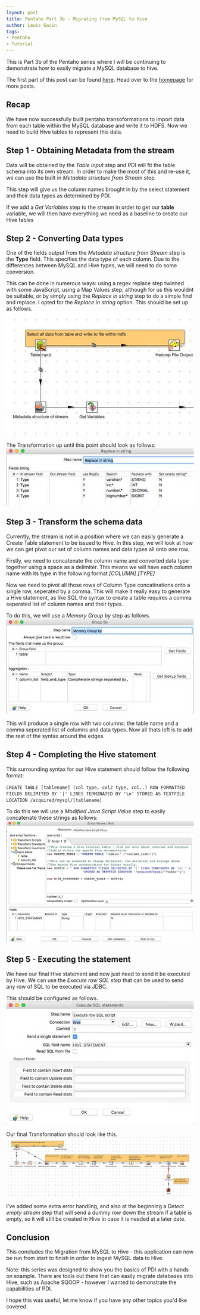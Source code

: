 ```yaml
---
layout: post
title: Pentaho Part 3b - Migrating from MySQL to Hive
author: Lewis Gavin
tags:
- Pentaho
- Tutorial
---
```


This is Part 3b of the Pentaho series where I will be continuing to demonstrate how to easily migrate a MySQL database to hive.

The first part of this post can be found [here](http://gavlaaaaaaaa.github.io/Pentaho-Migrate-Hive/). Head over to the [homepage](http://gavlaaaaaaaa.github.io/) for more posts.

## Recap
We have now successfully built pentaho transoformations to import data from each table within the MySQL database and write it to HDFS.
Now we need to build Hive tables to represent this data.

## Step 1 - Obtaining Metadata from the stream
Data will be obtained by the *Table Input* step and PDI will fit the table schema into its own stream. In order to make the most of this and re-use it, we can use the built in *Metadata structure from Stream* step.

This step will give us the column names brought in by the select statement and their data types as determined by PDI. 

If we add a *Get Variables* step to the stream in order to get our **table** variable, we will then have everything we need as a baseline to create our Hive tables

## Step 2 - Converting Data types
One of the fields output from the *Metadata structure from Stream* step is the **Type** field. This specifies the data type of each column. Due to the differences between MySQL and Hive types, we will need to do some conversion.

This can be done in numerous ways: using a regex replace step twinned with some JavaScript, using a Map Values step; although for us this wouldnt be suitable, or by simply using the *Replace in string* step to do a simple find and replace. I opted for the *Replace in string* option. This should be set up as follows.
![Convert Data Types](../images/Pentaho/hive_tables_1.jpg)

The Transformation up until this point should look as follows:
![Current Point](../images/Pentaho/hive_tables_2.jpg)

## Step 3 - Transform the schema data
Currently, the stream is not in a position where we can easily generate a Create Table statement to be issued to Hive. In this step, we will look at how we can get pivot our set of column names and data types all onto one row.

Firstly, we need to concatenate the column name and converted data type together using a space as a delimiter. This means we will have each column name with its type in the following format *[COLUMN] [TYPE]*

Now we need to pivot all those rows of Column Type concatinations onto a single row, seperated by a comma. This will make it really easy to generate a Hive statement, as like SQL the syntax to create a table requires a comma seperated list of column names and their types.

To do this, we will use a *Memory Group by* step as follows.
![Group By](../images/Pentaho/hive_tables_3.jpg)

This will produce a single row with two columns: the table name and a comma seperated list of columns and data types. Now all thats left is to add the rest of the syntax around the edges.

## Step 4 - Completing the Hive statement
This surrounding syntax for our Hive statement should follow the following format:

`CREATE TABLE [tablename] (col type, col2 type, col..) ROW FORMATTED FIELDS DELIMITED BY '|' LINES TERMINATED BY '\n' STORED AS TEXTFILE LOCATION /acquired/mysql/[tablename]`

To do this we will use a *Modified Java Script Value* step to easily concatenate these strings as follows:
![Java Script](../images/Pentaho/hive_tables_4.jpg)


## Step 5 - Executing the statement
We have our final Hive statement and now just need to send it be executed by Hive. We can use the *Execute row SQL step* that can be used to send any row of SQL to be executed via JDBC.

This should be configured as follows.
![Execute Hive](../images/Pentaho/hive_tables_5.jpg)

Our final Transformation should look like this. 
![Final Trans](../images/Pentaho/hive_tables_6.jpg)

I've added some extra error handling, and also at the beginning a *Detect empty stream* step that will send a dummy row down the stream if a table is empty, so it will still be created in Hive in case it is needed at a later date.

## Conclusion
This concludes the Migration from MySQL to Hive - this application can now be run from start to finish in order to ingest MySQL data to Hive.

Note: this series was designed to show you the basics of PDI with a hands on example. There are tools out there that can easily migrate databases into Hive, such as Apache SQOOP - however I wanted to demonstrate the capabilities of PDI.

I hope this was useful, let me know if you have any other topics you'd like covered.
